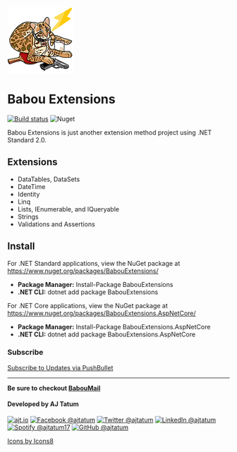![alt text](https://raw.githubusercontent.com/ajtatum/BabouExtensions/master/assets/Babou-150x150.png "Babou loves extension methods!") <!-- markdownlint-disable -->

# **Babou Extensions**

[![Build status](https://ci.appveyor.com/api/projects/status/2um6nsg5bub058nv?svg=true)](https://ci.appveyor.com/project/ajtatum/babouextensions) ![Nuget](https://img.shields.io/nuget/dt/BabouExtensions)

Babou Extensions is just another extension method project using .NET Standard 2.0.

## **Extensions**

* DataTables, DataSets
* DateTime
* Identity
* Linq
* Lists, IEnumerable, and IQueryable
* Strings
* Validations and Assertions

## **Install**

For .NET Standard applications, view the NuGet package at https://www.nuget.org/packages/BabouExtensions/

* **Package Manager:** Install-Package BabouExtensions
* **.NET CLI:** dotnet add package BabouExtensions

For .NET Core applications, view the NuGet package at https://www.nuget.org/packages/BabouExtensions.AspNetCore/

* **Package Manager:** Install-Package BabouExtensions.AspNetCore
* **.NET CLI:** dotnet add package BabouExtensions.AspNetCore

### **Subscribe**

[Subscribe to Updates via PushBullet](https://www.pushbullet.com/channel?tag=babouextensions)

---

**Be sure to checkout [BabouMail](https://github.com/ajtatum/BabouMail)**

#### Developed by AJ Tatum

[![ajt.io](https://img.icons8.com/clouds/50/000000/domain.png "ajt.io")](https://babou.io/aj)
[![Facebook @ajtatum](https://img.icons8.com/clouds/50/000000/facebook-new.png "Facebook @ajtatum")](https://babou.io/fbaj)
[![Twitter @ajtatum](https://img.icons8.com/clouds/50/000000/twitter.png "Twitter @ajtatum")](https://babou.io/twitteraj)
[![LinkedIn @ajtatum](https://img.icons8.com/clouds/50/000000/linkedin.png "LinkedIn @ajtatum")](https://babou.io/linkedinaj)
[![Spotify @ajtatum17](https://img.icons8.com/clouds/50/000000/spotify.png "Spotify @ajtatum17")](https://babou.io/spotifyaj)
[![GitHub @ajtatum](https://img.icons8.com/clouds/50/000000/github.png "GitHub @ajtatum")](https://babou.io/githubaj)

[Icons by Icons8](https://icons8.com/)